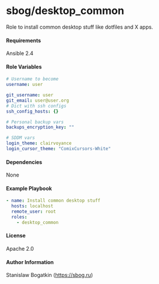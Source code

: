 sbog/desktop_common
===================

Role to install common desktop stuff like dotfiles and X apps.

#### Requirements

Ansible 2.4

#### Role Variables

```yaml
# Username to become
username: user

git_username: user
git_email: user@user.org
# Dict with ssh configs
ssh_config_hosts: {}

# Personal backup vars
backups_encryption_key: ""

# SDDM vars
login_theme: clairvoyance
login_cursor_theme: "ComixCursors-White"
```

#### Dependencies

None

#### Example Playbook

```yaml
- name: Install common desktop stuff
  hosts: localhost
  remote_user: root
  roles:
    - desktop_common
```

#### License

Apache 2.0

#### Author Information

Stanislaw Bogatkin (https://sbog.ru)
